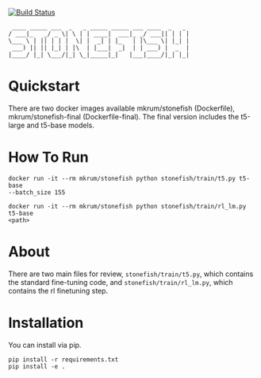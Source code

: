 [![Build Status](https://app.travis-ci.com/mkrum/stonefish.svg?branch=main)](https://app.travis-ci.com/mkrum/stonefish)
```
 ____ _____ ___  _   _ _____ _____ ___ ____  _   _ 
/ ___|_   _/ _ \| \ | | ____|  ___|_ _/ ___|| | | |
\___ \ | || | | |  \| |  _| | |_   | |\___ \| |_| |
 ___) || || |_| | |\  | |___|  _|  | | ___) |  _  |
|____/ |_| \___/|_| \_|_____|_|   |___|____/|_| |_|
```

# Quickstart
There are two docker images available mkrum/stonefish (Dockerfile),
mkrum/stonefish-final (Dockerfile-final). The final version includes the
t5-large and t5-base models. 

# How To Run
```
docker run -it --rm mkrum/stonefish python stonefish/train/t5.py t5-base
--batch_size 155
```
```
docker run -it --rm mkrum/stonefish python stonefish/train/rl_lm.py t5-base
<path> 
```

# About
There are two main files for review, `stonefish/train/t5.py`, which contains the
standard fine-tuning code, and `stonefish/train/rl_lm.py`, which contains the rl
finetuning step.

# Installation
You can install via pip.
```
pip install -r requirements.txt
pip install -e .
```
